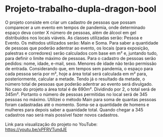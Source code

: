 # Projeto-trabalho-dupla-dragon-bool
O projeto consiste em criar um cadastro de pessoas que possam comparecer a um evento em tempos de pandemia, onde determinado espaço deva conter X número de pessoas, além de álcool em gel distribuídos nos locais viáveis. As classes utilizadas serão: Pessoa e Evento. Os métodos utilizados serão: Main e Soma.
Para saber a quantidade de pessoas que poderão adentrar ao evento, os locais (para exposição, palestras e corredores) serão calculados com base em m² e, juntando tudo, para definir o limite máximo de pessoas. Para o cadastro de pessoas serão pedidos: nome, idade, e-mail, sexo. Menores de idade não terão permissão de entrada.
Considerando que, em tempos sem pandemia, o espaço para cada pessoa seria por m², hoje a área total será calculada em m² para, posteriormente, calcular a metade. Tendo já o resultado da metade, o número total de pessoas que poderão adentrar ao evento será divulgado. No caso do projeto a área total é de 690m². Dividindo por 2, o total será de 345m². Portanto o número de pessoas permitidas no local será de 345 pessoas no máximo.
Utilizei o método Main para soma de quantas pessoas foram cadastradas até o momento. Soma-se a quantidade de homens e mulheres para depois saber a quanidade total. Quando chegar a 
345 cadastros nao será mais possível fazer novos cadastros.

Link para visualização do projeto no YouTube: https://youtu.be/xPFRVTundJE
